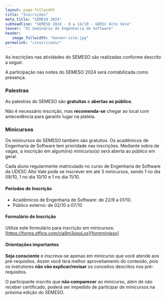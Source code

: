 ```yaml
---
layout: page-fullwidth
title: "Inscrições"
meta_title: "SEMESO 2024"
subheadline: "SEMESO 2024 - 8 a 14/10 - UDESC Alto Vale"
teaser: "XI Seminário de Engenharia de Software"
header:
   image_fullwidth: "banner-site.jpg"
permalink: "/inscricoes/"
---
```

As inscrições nas atividades do SEMESO são realizadas conforme descrito a seguir.

A participação nas noites do SEMESO 2024 será contabilizada como presença.

### Palestras

As palestras do SEMESO são **gratuitas** e **abertas ao público**. 

Não é necessário inscrição, mas **recomenda-se** chegar ao local com antecedência para garantir lugar na plateia.

### Minicursos

Os minicursos do SEMESO também são gratuitos. Os acadêmicos de Engenharia de Software tem prioridade nas inscrições. Mediante sobra de vagas, a inscrição em algum(ns) minicurso(s) será aberta ao público em geral.

Cada aluno regularmente matriculado no curso de Engenharia de Software da UDESC Alto Vale pode se inscrever em até 3 minicursos, sendo 1 no dia 09/10, 1 no dia 10/10 e 1 no dia 11/10. 

#### Períodos de Inscrição
- Acadêmicos de Engenharia de Software: de 22/9 a 01/10.
- Público externo: de 02/10 a 07/10

#### Formulário de Inscrição
Utilize este formulário para inscrição em minicursos: [https://forms.office.com/r/a9m3sqyLxs][formminieso]

#### Orientações importantes

**Seja consciente** e inscreva-se apenas em minicurso que você atende aos pré-requisitos. Assim você terá melhor aproveitamento do conteúdo, pois os instrutores **não vão explicar/revisar** os conceitos descritos nos pré-requisitos. 

O participante inscrito que **não comparecer** ao minicurso, além de não receber certificado, poderá ser impedido de participar de minicursos na próxima edição do SEMESO.


[formminieso]: https://forms.office.com/r/a9m3sqyLxs
[formminiesopublico]: https://forms.office.com/